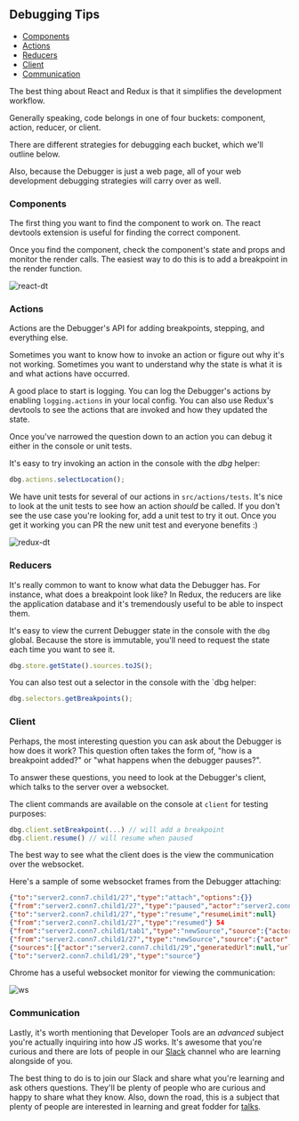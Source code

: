 ## Debugging Tips

* [Components](#components)
* [Actions](#actions)
* [Reducers](#reducers)
* [Client](#client)
* [Communication](#communication)

The best thing about React and Redux is that it simplifies the development workflow.

Generally speaking, code belongs in one of four buckets: component, action, reducer, or client.

There are different strategies for debugging each bucket, which we'll outline below.

Also, because the Debugger is just a web page, all of your web development debugging strategies will carry over as well.

### Components

The first thing you want to find the component to work on.
The react devtools extension is useful for finding the correct component.

Once you find the component, check the component's state and props and monitor the render calls.
The easiest way to do this is to add a breakpoint in the render function.

![react-dt]

### Actions

Actions are the Debugger's API for adding breakpoints, stepping, and everything else.

Sometimes you want to know how to invoke an action or figure out why it's not working.
Sometimes you want to understand why the state is what it is and what actions have occurred.

A good place to start is logging. You can log the Debugger's actions by enabling `logging.actions` in your local config. You can also use Redux's devtools to see the actions that are invoked and how they updated the state.

Once you've narrowed the question down to an action you can debug it either in the console or unit tests.

It's easy to try invoking an action in the console with the *dbg* helper:

```js
dbg.actions.selectLocation();
```

We have unit tests for several of our actions in `src/actions/tests`.
It's nice to look at the unit tests to see how an action _should_ be called. If you don't see the use case you're looking for, add a unit test to try it out. Once you get it working you can PR the new unit test and everyone benefits :)

![redux-dt]

### Reducers

It's really common to want to know what data the Debugger has.
For instance, what does a breakpoint look like? In Redux, the reducers are like the application database and it's tremendously useful to be able to inspect them.

It's easy to view the current Debugger state in the console with
the `dbg` global. Because the store is immutable, you'll need to request the state each time you want to see it.

```js
dbg.store.getState().sources.toJS();
```

You can also test out a selector in the console with the `dbg helper:

```js
dbg.selectors.getBreakpoints();
```


### Client

Perhaps, the most interesting question you can ask about the Debugger is how does it work?
This question often takes the form of, "how is a breakpoint added?" or "what happens when the debugger pauses?".

To answer these questions, you need to look at the Debugger's client, which talks to the server over a websocket.

The client commands are available on the console at `client` for testing purposes:

```js
dbg.client.setBreakpoint(...) // will add a breakpoint
dbg.client.resume() // will resume when paused
```

The best way to see what the client does is the view the communication over the websocket.

Here's a sample of some websocket frames from the Debugger attaching:

```json
{"to":"server2.conn7.child1/27","type":"attach","options":{}}
{"from":"server2.conn7.child1/27","type":"paused","actor":"server2.conn7.child1/pause28","poppedFrames":[],"why":{"type":"attached"}}
{"to":"server2.conn7.child1/27","type":"resume","resumeLimit":null}
{"from":"server2.conn7.child1/27","type":"resumed"}	54
{"from":"server2.conn7.child1/tab1","type":"newSource","source":{"actor":"server2.conn7.child1/29","generatedUrl":null,"url":"http://localhost:7999/mutating.html","isBlackBoxed":false,"isPrettyPrinted":false,"isSourceMapped":false,"sourceMapURL":null,"introductionUrl":null,"introductionType":null}}
{"from":"server2.conn7.child1/27","type":"newSource","source":{"actor":"server2.conn7.child1/29","generatedUrl":null,"url":"http://localhost:7999/mutating.html","isBlackBoxed":false,"isPrettyPrinted":false,"isSourceMapped":false,"sourceMapURL":null,"introductionUrl":null,"introductionType":null}}
{"sources":[{"actor":"server2.conn7.child1/29","generatedUrl":null,"url":"http://localhost:7999/mutating.html","isBlackBoxed":false,"isPrettyPrinted":false,"isSourceMapped":false,"sourceMapURL":null,"introductionUrl":null,"introductionType":null}],"from":"server2.conn7.child1/27"}
{"to":"server2.conn7.child1/29","type":"source"}
```

Chrome has a useful websocket monitor for viewing the communication:

![ws]

[ws]: https://shipusercontent.com/c96820fcf108cd3b17a4dcee1222a740/Screen%20Shot%202018-02-02%20at%207.11.33%20PM.png

### Communication

Lastly, it's worth mentioning that Developer Tools are an _advanced_ subject
you're actually inquiring into how JS works. It's awesome that you're curious and there
are lots of people in our [Slack][slack] channel who are learning alongside of you.

The best thing to do is to join our Slack and share what you're learning and ask others questions.
They'll be plenty of people who are curious and happy to share what they know.
Also, down the road, this is a subject that plenty of people are interested in learning and great fodder for [talks].

[slack]: https://devtools-html-slack.herokuapp.com/
[talks]: ../.github/CONTRIBUTING.md#give-a-talk-speech_balloon
[react-dt]: https://cloud.githubusercontent.com/assets/254562/25345125/2cdc225e-28e2-11e7-9642-c7ead9916218.png
[redux-dt]: https://cloud.githubusercontent.com/assets/254562/25345124/2cd6cf8e-28e2-11e7-8d4a-00a566240e74.png
